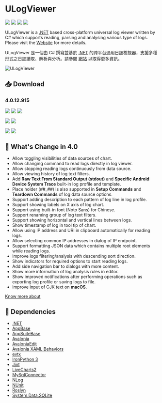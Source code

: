 # ULogViewer 
[![](https://img.shields.io/github/release-date-pre/carina-studio/ULogViewer?style=flat)](https://github.com/carina-studio/ULogViewer/releases/tag/3.0.13.128) ![](https://img.shields.io/github/downloads/carina-studio/ULogViewer/total) [![](https://img.shields.io/github/last-commit/carina-studio/ULogViewer?style=flat)](https://github.com/carina-studio/ULogViewer/commits/master) [![](https://img.shields.io/github/license/carina-studio/ULogViewer?style=flat)](https://github.com/carina-studio/ULogViewer/blob/master/LICENSE)

ULogViewer is a [.NET](https://dotnet.microsoft.com/) based cross-platform universal log viewer written by C# which supports reading, parsing and analysing various type of logs. Please visit the [Website](https://carinastudio.azurewebsites.net/ULogViewer/) for more details.

ULogViewer 是一個由 C# 撰寫並基於 [.NET](https://dotnet.microsoft.com/) 的跨平台通用日誌檢視器，支援多種形式之日誌讀取、解析與分析。請參閱 [網站](https://carinastudio.azurewebsites.net/ULogViewer/) 以取得更多資訊。

<img alt="ULogViewer" src="https://carinastudio.azurewebsites.net/ULogViewer/Banner.png"/>

## 📥 Download

### 4.0.12.915
[![](https://img.shields.io/badge/Windows-x64-blue?style=flat-square&logo=windows&logoColor=fff)](https://github.com/carina-studio/ULogViewer/releases/download/4.0.12.915/ULogViewer-4.0.12.915-win-x64.zip)
[![](https://img.shields.io/badge/Windows-arm64-blue?style=flat-square&logo=windows&logoColor=fff)](https://github.com/carina-studio/ULogViewer/releases/download/4.0.12.915/ULogViewer-4.0.12.915-win-arm64.zip)
[![](https://img.shields.io/badge/Windows-x86-blue?style=flat-square&logo=windows&logoColor=fff)](https://github.com/carina-studio/ULogViewer/releases/download/4.0.12.915/ULogViewer-4.0.12.915-win-x86.zip)

[![](https://img.shields.io/badge/macOS-arm64%20(Apple%20Silicon)-blueviolet?style=flat-square&logo=apple&logoColor=fff)](https://github.com/carina-studio/ULogViewer/releases/download/4.0.12.915/ULogViewer-4.0.12.915-osx-arm64.zip)
[![](https://img.shields.io/badge/macOS-x64-blueviolet?style=flat-square&logo=apple&logoColor=fff)](https://github.com/carina-studio/ULogViewer/releases/download/4.0.12.915/ULogViewer-4.0.12.915-osx-x64.zip)

[![](https://img.shields.io/badge/Linux-x64-orange?style=flat-square&logo=linux&logoColor=fff)](https://github.com/carina-studio/ULogViewer/releases/download/4.0.12.915/ULogViewer-4.0.12.915-linux-x64.zip)
[![](https://img.shields.io/badge/Linux-arm64-orange?style=flat-square&logo=linux&logoColor=fff)](https://github.com/carina-studio/ULogViewer/releases/download/4.0.12.915/ULogViewer-4.0.12.915-linux-arm64.zip)

## 📣 What's Change in 4.0
- Allow toggling visibilities of data sources of chart.
- Allow changing command to read logs directly in log viewer.
- Allow stopping reading logs continuously from data source.
- Allow viewing history of log text filters.
- Add **Raw Text From Standard Output (stdout)** and **Specific Android Device System Trace** built-in log profile and template.
- Place holder (##_##) is also supported in **Setup Commands** and **Teardown Commands** of log data source options.
- Support adding description to each pattern of log line in log profile.
- Support showing labels on X axis of log chart.
- Support using built-in font (Noto Sans) for Chinese.
- Support renaming group of log text filters.
- Support showing horizontal and vertical lines between logs.
- Show timestamp of log in tool tip of chart.
- Allow using IP address and URI in clipboard automatically for reading logs.
- Allow selecting common IP addresses in dialog of IP endpoint.
- Support formatting JSON data which contains multiple root elements while reading logs.
- Improve logs filtering/analysis with descending sort direction.
- Show indicators for required options to start reading logs.
- Add side navigation bar to dialogs with more content.
- Show more information of log analysis rules in editor.
- Show improved notifications after performing operations such as exporting log profile or saving logs to file.
- Improve input of CJK text on **macOS**.

[Know more about](https://carinastudio.azurewebsites.net/ULogViewer/ChangeList#StableChangeList)

## 🤝 Dependencies
- [.NET](https://dotnet.microsoft.com/)
- [AppBase](https://github.com/carina-studio/AppBase)
- [AppSuiteBase](https://github.com/carina-studio/AppSuiteBase)
- [Avalonia](https://github.com/AvaloniaUI/Avalonia)
- [AvaloniaEdit](https://github.com/AvaloniaUI/AvaloniaEdit)
- [Avalonia XAML Behaviors](https://github.com/wieslawsoltes/AvaloniaBehaviors)
- [evtx](https://github.com/EricZimmerman/evtx)
- [IronPython 3](https://github.com/IronLanguages/ironpython3)
- [Jint](https://github.com/sebastienros/jint)
- [LiveCharts2](https://github.com/beto-rodriguez/LiveCharts2)
- [MySqlConnector](https://github.com/mysql-net/MySqlConnector)
- [NLog](https://github.com/NLog/NLog)
- [NUnit](https://github.com/nunit/nunit)
- [Roslyn](https://github.com/dotnet/roslyn)
- [System.Data.SQLite](https://system.data.sqlite.org/)
